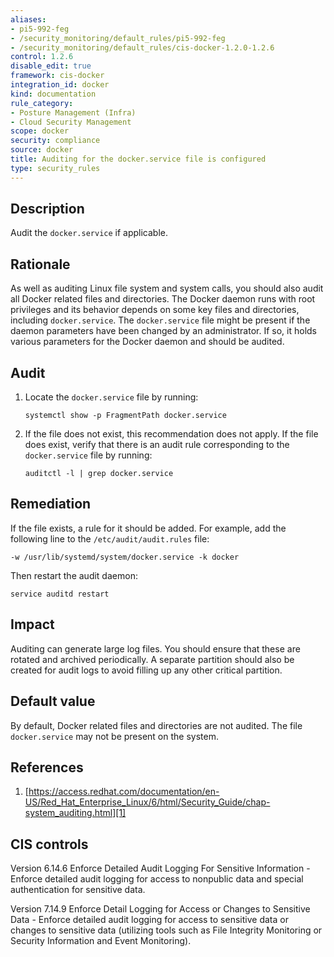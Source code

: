 ```yaml
---
aliases:
- pi5-992-feg
- /security_monitoring/default_rules/pi5-992-feg
- /security_monitoring/default_rules/cis-docker-1.2.0-1.2.6
control: 1.2.6
disable_edit: true
framework: cis-docker
integration_id: docker
kind: documentation
rule_category:
- Posture Management (Infra)
- Cloud Security Management
scope: docker
security: compliance
source: docker
title: Auditing for the docker.service file is configured
type: security_rules
---
```


## Description

Audit the `docker.service` if applicable.

## Rationale

As well as auditing Linux file system and system calls, you should also audit all Docker related files and directories. The Docker daemon runs with root privileges and its behavior depends on some key files and directories, including `docker.service`. The `docker.service` file might be present if the daemon parameters have been changed by an administrator. If so, it holds various parameters for the Docker daemon and should be audited.

## Audit

1. Locate the `docker.service` file by running: 
    ```
    systemctl show -p FragmentPath docker.service
    ```

2. If the file does not exist, this recommendation does not apply. If the file does exist, verify that there is an audit rule corresponding to the `docker.service` file by running: 

    ```
    auditctl -l | grep docker.service
    ```

## Remediation

If the file exists, a rule for it should be added. For example, add the following line to the `/etc/audit/audit.rules` file: 
```
-w /usr/lib/systemd/system/docker.service -k docker 
```

Then restart the audit daemon: 

```
service auditd restart
```

## Impact

Auditing can generate large log files. You should ensure that these are rotated and archived periodically. A separate partition should also be created for audit logs to avoid filling up any other critical partition.

## Default value

By default, Docker related files and directories are not audited. The file `docker.service` may not be present on the system.

## References

1. [https://access.redhat.com/documentation/en-US/Red_Hat_Enterprise_Linux/6/html/Security_Guide/chap-system_auditing.html][1]

## CIS controls

Version 6.14.6 Enforce Detailed Audit Logging For Sensitive Information - Enforce detailed audit logging for access to nonpublic data and special authentication for sensitive data. 

Version 7.14.9 Enforce Detail Logging for Access or Changes to Sensitive Data - Enforce detailed audit logging for access to sensitive data or changes to sensitive data (utilizing tools such as File Integrity Monitoring or Security Information and Event Monitoring).                

[1]: https://access.redhat.com/documentation/en-US/Red_Hat_Enterprise_Linux/6/html/Security_Guide/chap-system_auditing.html
